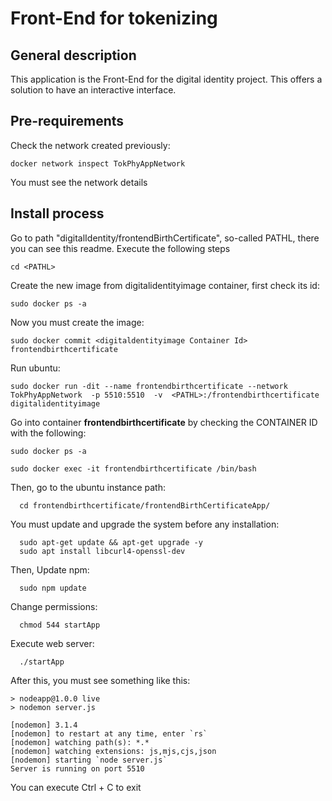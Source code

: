 # Front-End for tokenizing
## General description
  This application is the Front-End for the digital identity project. This offers a solution to have an interactive interface.

## Pre-requirements
  Check the network created previously:

    docker network inspect TokPhyAppNetwork

  You must see the network details
 
## Install process
Go to path "digitalIdentity/frontendBirthCertificate", so-called PATHL, there you can see this readme. Execute the following steps
      
    cd <PATHL>  
    
Create the new image from digitalidentityimage container, first check its id:
  
    sudo docker ps -a

Now you must create the image:      
    
    sudo docker commit <digitaldentityimage Container Id> frontendbirthcertificate

Run ubuntu: 
      
    sudo docker run -dit --name frontendbirthcertificate --network TokPhyAppNetwork  -p 5510:5510  -v  <PATHL>:/frontendbirthcertificate   digitalidentityimage

Go into container **frontendbirthcertificate** by checking the CONTAINER ID with the following:

    sudo docker ps -a
    
    sudo docker exec -it frontendbirthcertificate /bin/bash

  Then, go to the ubuntu instance path:
      
      cd frontendbirthcertificate/frontendBirthCertificateApp/

  You must update and upgrade the system before any installation:

      sudo apt-get update && apt-get upgrade -y
      sudo apt install libcurl4-openssl-dev
  
  Then, Update npm:
      
      sudo npm update
     
  Change permissions:
      
      chmod 544 startApp

  Execute web server:
      
      ./startApp
  
  After this, you must see something like this:
    
    > nodeapp@1.0.0 live
    > nodemon server.js

    [nodemon] 3.1.4
    [nodemon] to restart at any time, enter `rs`
    [nodemon] watching path(s): *.*
    [nodemon] watching extensions: js,mjs,cjs,json
    [nodemon] starting `node server.js`
    Server is running on port 5510
    

  You can execute Ctrl + C to exit


